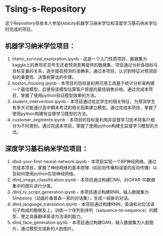 # Tsing-s-Repository
这个Repository存放本人参加Udacity机器学习纳米学位和深度学习基石纳米学位时完成的项目。

## 机器学习纳米学位项目：

1. titanic_survival_exploration.ipynb - 这是一个入门性质项目，数据集为kaggle上的泰坦尼克号生还者预测竞赛提供的数据集，项目通过分析各指标与目标变量的关系，逐步提高预测的准确率。通过本项目，认识到特征对预测目标的重要性、决策树算法的步骤。
2. boston_housing.ipynb - 本项目的目标是利用可用工具基于统计分析来构建一个最佳模型，后使用该模型估算客户房屋的最佳销售价格。通过完成本项目，掌握了使用python验证模型效果的方法。
3. student_intervention.ipynb - 本项目通过给定学生的相关特征，为预测学生有多大可能通过高中期末考试的相关因素建立模型。通过完成本项目，掌握了使用python构建有监督学习模型的方法。
4. customer_segments.ipynb - 本项目的目标是利用非监督学习技术将客户细分为不同类别。通过完成本项目，掌握了使用python构建无监督学习模型的方法。


## 深度学习基石纳米学位项目：
1. dlnd-your-first-neural-network.ipynb - 本项目实现一个BP神经网络。通过完成本项目，掌握了神经网络的基本原理（如前向传播和误差的反向传播）以及如何使用python实现神经网络。
2. dlnd_image_classification.ipynb - 本项目通过构建CNN，对CIFAR-10数据集中的图片进行分类。
3. dlnd_tv_script_generation.ipynb - 本项目通过构建RNN，输入数据集为Simpsons（动画片桑普森一家的对话集），生成一段新的对话。
4. dlnd_language_translation.ipynb - 本项目通过构建RNN，英语和对应法语句子构成的数据及上，训练一个序列到序列（sequence-to-sequence）的模型，使之具备翻译英语为法语的能力。
5. dlnd_face_generation.ipynb - 本项目通过构建GAN，输入数据集为人脸图片，通过模型生成新的人脸图片。
